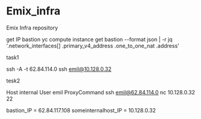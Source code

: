 # Emix_infra
Emix Infra repository

get IP bastion
yc compute instance get bastion --format json | -r jq '.network_interfaces[] .primary_v4_address .one_to_one_nat .address'



task1

ssh -A -t 62.84.114.0 ssh emil@10.128.0.32


tesk2

Host internal
  User emil
  ProxyCommand ssh emil@62.84.114.0 nc 10.128.0.32 22


bastion_IP = 62.84.117.108
someinternalhost_IP = 10.128.0.32
